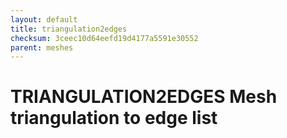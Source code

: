 ```yaml
---
layout: default
title: triangulation2edges
checksum: 3ceec10d64eefd19d4177a5591e30552
parent: meshes
---
```



 
# TRIANGULATION2EDGES Mesh triangulation to edge list
